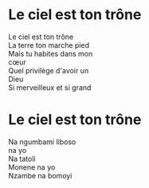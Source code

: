 # Le ciel est ton trône  

Le ciel est ton trône  
La terre ton marche pied  
Mais tu habites dans mon  
cœur  
Quel privilège d'avoir un  
Dieu  
Si merveilleux et si grand  

# Le ciel est ton trône  

Na ngumbami liboso  
na yo  
Na tatoli  
Monene na yo  
Nzambe na bomoyi  

